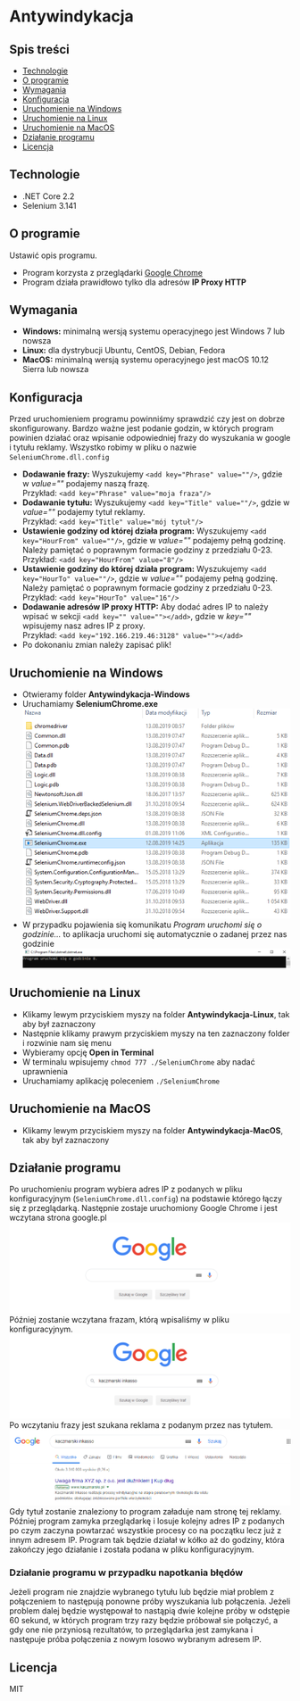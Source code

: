﻿# Antywindykacja

## Spis treści
* [Technologie](#technologie)
* [O programie](#o-programie)
* [Wymagania](#wymagania)
* [Konfiguracja](#konfiguracja)
* [Uruchomienie na Windows](#uruchomienie-na-windows)
* [Uruchomienie na Linux](#uruchomienie-na-linux)
* [Uruchomienie na MacOS](#uruchomienie-na-macos)
* [Działanie programu](#działanie-programu)
* [Licencja](#licencja)

## Technologie
* .NET Core 2.2
* Selenium 3.141

## O programie
Ustawić opis programu.
* Program korzysta z przeglądarki [Google Chrome](https://www.google.com/intl/en/chrome/)
* Program działa prawidłowo tylko dla adresów **IP Proxy HTTP**

## Wymagania
* **Windows:** minimalną wersją systemu operacyjnego jest Windows 7 lub nowsza
* **Linux:** dla dystrybucji Ubuntu, CentOS, Debian, Fedora
* **MacOS:** minimalną wersją systemu operacyjnego jest macOS 10.12 Sierra lub nowsza

## Konfiguracja
Przed uruchomieniem programu powinniśmy sprawdzić czy jest on dobrze skonfigurowany. Bardzo ważne jest podanie godzin, w których program powinien działać oraz wpisanie odpowiedniej frazy do wyszukania w google i tytułu reklamy.
Wszystko robimy w pliku o nazwie `SeleniumChrome.dll.config`
* **Dodawanie frazy:** Wyszukujemy `<add key="Phrase" value=""/>`, gdzie w *value=""* podajemy naszą frazę.<br/>
Przykład: `<add key="Phrase" value="moja fraza"/>`
* **Dodawanie tytułu:** Wyszukujemy `<add key="Title" value=""/>`, gdzie w *value=""* podajemy tytuł reklamy.<br/>
Przykład: `<add key="Title" value="mój tytuł"/>`
* **Ustawienie godziny od której działa program:** Wyszukujemy `<add key="HourFrom" value=""/>`, gdzie w *value=""* podajemy pełną godzinę. Należy pamiętać o poprawnym formacie godziny z przedziału 0-23.<br/>
Przykład: `<add key="HourFrom" value="8"/>`
* **Ustawienie godziny do której działa program:** Wyszukujemy `<add key="HourTo" value=""/>`, gdzie w *value=""* podajemy pełną godzinę. Należy pamiętać o poprawnym formacie godziny z przedziału 0-23.<br/>
Przykład: `<add key="HourTo" value="16"/>`
* **Dodawanie adresów IP proxy HTTP:** Aby dodać adres IP to należy wpisać w sekcji <Addresses> `<add key="" value=""></add>`, gdzie w *key=""* wpisujemy nasz adres IP z proxy.<br/>
Przykład: `<add key="192.166.219.46:3128" value=""></add>`
* Po dokonaniu zmian należy zapisać plik!

## Uruchomienie na Windows
* Otwieramy folder **Antywindykacja-Windows**
* Uruchamiamy **SeleniumChrome.exe** <br/>
![appWindows](images/appWindows.PNG) <br/>
* W przypadku pojawienia się komunikatu *Program uruchomi się o godzinie...* to aplikacja uruchomi się automatycznie o zadanej przez nas godzinie <br/>
![appBeforeRunTime](images/imgConsoleBeforeRunTime.PNG) <br/>

## Uruchomienie na Linux
* Klikamy lewym przyciskiem myszy na folder **Antywindykacja-Linux**, tak aby był zaznaczony
* Następnie klikamy prawym przyciskiem myszy na ten zaznaczony folder i rozwinie nam się menu
* Wybieramy opcję **Open in Terminal**
* W terminalu wpisujemy `chmod 777 ./SeleniumChrome` aby nadać uprawnienia
* Uruchamiamy aplikację poleceniem `./SeleniumChrome`

## Uruchomienie na MacOS
* Klikamy lewym przyciskiem myszy na folder **Antywindykacja-MacOS**, tak aby był zaznaczony

## Działanie programu
Po uruchomieniu program wybiera adres IP z podanych w pliku konfiguracyjnym (`SeleniumChrome.dll.config`) na podstawie którego łączy się z przeglądarką. Następnie zostaje uruchomiony Google Chrome i jest wczytana strona google.pl <br/> 
![Google](images/imgGoogle.PNG) <br/>
Później zostanie wczytana frazam, którą wpisaliśmy w pliku konfiguracyjnym. <br/> 
![Google Phrase](images/imgPhrase.PNG) <br/>
Po wczytaniu frazy jest szukana reklama z podanym przez nas tytułem. <br/>
![Phrase Title](images/imgAdsTitle.PNG) <br/>
Gdy tytuł zostanie znaleziony to program załaduje nam stronę tej reklamy. Później program zamyka przeglądarkę i losuje kolejny adres IP z podanych po czym zaczyna powtarzać wszystkie procesy co na początku lecz już z innym adresem IP. Program tak będzie działał w kółko aż do godziny, która zakończy jego działanie i została podana w pliku konfiguracyjnym. 

### Działanie programu w przypadku napotkania błędów
Jeżeli program nie znajdzie wybranego tytułu lub będzie miał problem z połączeniem to następują ponowne próby wyszukania lub połączenia. Jeżeli problem dalej będzie występował to nastąpią dwie kolejne próby w odstępie 60 sekund, w których program trzy razy będzie próbował sie połączyć, a gdy one nie przyniosą rezultatów, to przeglądarka jest zamykana i następuje próba połączenia z nowym losowo wybranym adresem IP.

## Licencja
MIT